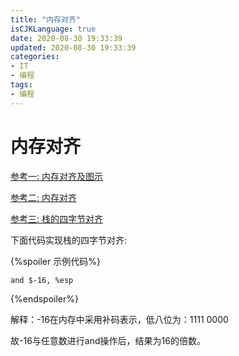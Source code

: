 ```yaml
---
title: "内存对齐"
isCJKLanguage: true
date: 2020-08-30 19:33:39
updated: 2020-08-30 19:33:39
categories: 
- IT
- 编程
tags: 
- 编程
---
```


# 内存对齐

[参考一: 内存对齐及图示](https://zhuanlan.zhihu.com/p/30007037)

[参考二: 内存对齐](https://www.jianshu.com/p/49ddb946a226)

[参考三: 栈的四字节对齐](https://segmentfault.com/a/1190000020034941)

下面代码实现栈的四字节对齐:

{%spoiler 示例代码%}
```assembly
and $-16, %esp
```
{%endspoiler%}

解释：-16在内存中采用补码表示，低八位为：1111 0000

故-16与任意数进行and操作后，结果为16的倍数。